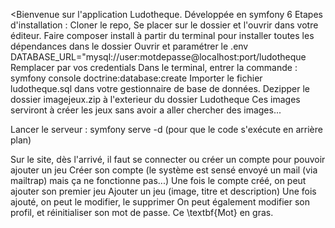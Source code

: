 <Bienvenue sur l'application Ludotheque.
Développée en symfony 6
Etapes d'installation : 
Cloner le repo,
Se placer sur le dossier et l'ouvrir dans votre éditeur.
Faire composer install à partir du terminal pour installer toutes les dépendances dans le dossier
Ouvrir et paramétrer le .env
  DATABASE_URL="mysql://user:motdepasse@localhost:port/ludotheque
  Remplacer par vos credentials
Dans le terminal, entrer la commande : symfony console doctrine:database:create
Importer le fichier ludotheque.sql dans votre gestionnaire de base de données.
Dezipper le dossier imagejeux.zip à l'exterieur du dossier Ludotheque
  Ces images serviront à créer les jeux sans avoir a aller chercher des images...

Lancer le serveur : symfony serve -d (pour que le code s'exécute en arrière plan)

Sur le site, dès l'arrivé, il faut se connecter ou créer un compte pour pouvoir ajouter un jeu
Créer son compte
(le système est sensé envoyé un mail (via mailtrap) mais ça ne fonctionne pas...)
Une fois le compte créé, on peut ajouter son premier jeu
Ajouter un jeu (image, titre et description)
Une fois ajouté, on peut le modifier, le supprimer
On peut également modifier son profil, et réinitialiser son mot de passe.
Ce \textbf{Mot} en gras.
